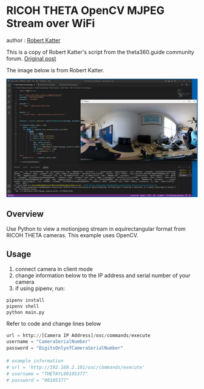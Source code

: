 # RICOH THETA OpenCV MJPEG Stream over WiFi

author : [Robert Katter](https://community.theta360.guide/u/katterr)

This is a copy of Robert Katter's script from the theta360.guide community
forum. [Original post](https://community.theta360.guide/t/preview-mjpeg-stream-on-a-ricoh-theta-x-with-python-and-opencv/8919?u=craig)

The image below is from Robert Katter.

![robert katter screenshot](readme_assets/RicohMJPGPhyton.png)

## Overview

Use Python to view a motionjpeg stream in equirectangular format from RICOH
THETA cameras.  This example uses OpenCV.

## Usage

1. connect camera in client mode
1. change information below to the IP address and serial number of your camera
1. if using pipenv, run:

```text
pipenv install
pipenv shell
python main.py
```

Refer to code and change lines below

```python
url = http://[Camera IP Address]/osc/commands/execute
username = "CameraSerialNumber"
password = "DigitsOnlyofCameraSerialNumber"

# example information
# url = 'http://192.168.2.101/osc/commands/execute'
# username = "THETAYL00105377"
# password = "00105377"
```

